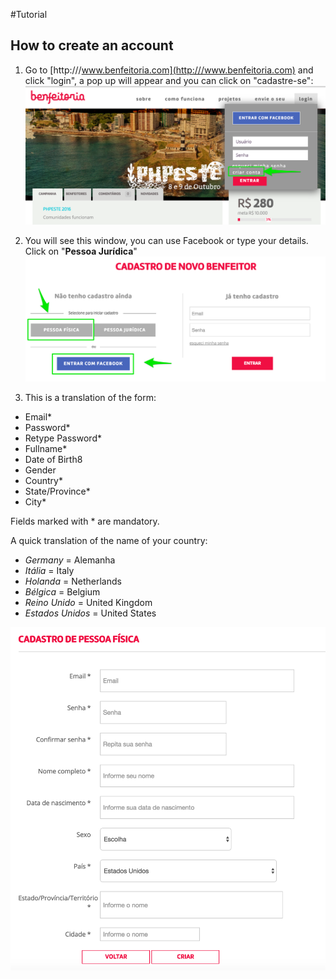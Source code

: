 #Tutorial

## How to create an account

1. Go to [http:///www.benfeitoria.com](http:///www.benfeitoria.com) and click "login", a pop up will appear and you can click on "cadastre-se":
![Cadastre-se](/images/criar_conta.png)

2. You will see this window, you can use Facebook or type your details. Click on "**Pessoa Jurídica**"
![Cadastro](/images/cadastro.png)

3. This is a translation of the form:

  * Email*
  * Password*
  * Retype Password*
  * Fullname*
  * Date of Birth8
  * Gender
  * Country*
  * State/Province*
  * City*

  Fields marked with * are mandatory.

  A quick translation of the name of your country:

  * _Germany_ = Alemanha
  * _Itália_ = Italy
  * _Holanda_ = Netherlands
  * _Bélgica_ = Belgium
  * _Reino Unido_ = United Kingdom
  * _Estados Unidos_ = United States

![Form](/images/form.png)
